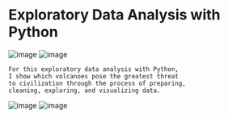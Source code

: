 # Exploratory Data Analysis with Python
![image](https://github.com/Matteo2979/Volcano-Analysis/assets/105907530/a4f29ec3-889e-40b3-ac96-ec028baad625)
![image](https://github.com/Matteo2979/Volcano-Analysis/assets/105907530/c87d1379-8a0d-42e8-91c9-ecd2639f2f03)

    For this exploratory data analysis with Python, 
    I show which volcanoes pose the greatest threat
    to civilization through the process of preparing,
    cleaning, exploring, and visualizing data. 

![image](https://github.com/Matteo2979/Volcano-Analysis/assets/105907530/05adabe1-dc79-4dd9-8e0d-d6e859384d67)
![image](https://github.com/Matteo2979/Volcano-Analysis/assets/105907530/f7ba62e1-677a-4010-9c26-672ec7dc9626)